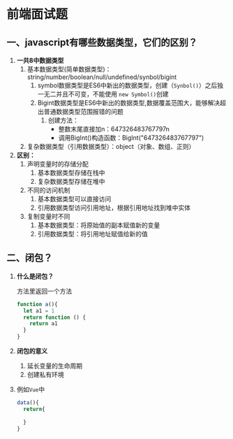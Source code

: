 # 前端面试题

## 一、javascript有哪些数据类型，它们的区别？

1. **一共8中数据类型**
   1. 基本数据类型(简单数据类型)：string/number/boolean/null/undefined/synbol/bigint
      1. symbol数据类型是ES6中新出的数据类型，创建（`Synbol()`）之后独一无二并且不可变，不能使用 `new Symbol()`创建
      2. Bigint数据类型是ES6中新出的数据类型,数据覆盖范围大，能够解决超出普通数据类型范围报错的问题
         1. 创建方法：
            - 整数末尾直接加n：647326483767797n
            - 调用BigInt()构造函数：BigInt("647326483767797")
   2. 复杂数据类型（引用数据类型）：object（对象、数组、正则）
2. **区别：**
   1. 声明变量时的存储分配
      1. 基本数据类型存储在栈中
      2. 复杂数据类型存储在堆中
   2. 不同的访问机制
      1. 基本数据类型可以直接访问
      2. 引用数据类型访问引用地址，根据引用地址找到堆中实体
   3. 复制变量时不同
      1. 基本数据类型：将原始值的副本赋值新的变量
      2. 引用数据类型：将引用地址赋值给新的值

## 二、闭包？

1. **什么是闭包？**

   方法里返回一个方法

   ```js
   function a(){
     let a1 = 1
     return function () {
       return a1
     }
   }
   ```

2. **闭包的意义**

   1. 延长变量的生命周期
   2. 创建私有环境

3. 例如`Vue`中

   ```js
   data(){
     return{
       
     }
   }
   ```

   